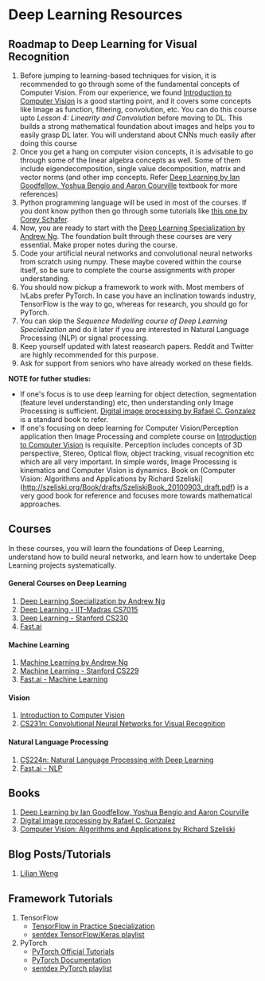 # Deep Learning Resources

## Roadmap to Deep Learning for Visual Recognition
1. Before jumping to learning-based techniques for vision, it is recommended to go through some of the fundamental concepts of Computer Vision. From our experience, we found [Introduction to Computer Vision](https://www.udacity.com/course/introduction-to-computer-vision--ud810) is a good starting point, and it covers some concepts like Image as function, filtering, convolution, etc. You can do this course upto *Lesson 4: Linearity and Convolution* before moving to DL. This builds a strong mathematical foundation about images and helps you to easily grasp DL later. You will understand about CNNs much easily after doing this course
2. Once you get a hang on computer vision concepts, it is advisable to go through some of the linear algebra concepts as well. Some of them include eigendecomposition, single value decomposition, matrix and vector norms (and other imp concepts. Refer [Deep Learning by Ian Goodfellow, Yoshua Bengio and Aaron Courville](https://www.deeplearningbook.org/) textbook for more references)
3. Python programming language will be used in most of the courses. If you dont know python then go through some tutorials like [this one by Corey Schafer](https://www.youtube.com/watch?v=YYXdXT2l-Gg&list=PL-osiE80TeTt2d9bfVyTiXJA-UTHn6WwU).
4. Now, you are ready to start with the [Deep Learning Specialization by Andrew Ng](https://www.coursera.org/specializations/deep-learning). The foundation built through these courses are very essential. Make proper notes during the course.
5. Code your artificial neural networks and convolutional neural networks from scratch using numpy. These maybe covered within the course itself, so be sure to complete the course assignments with proper understanding.
6. You should now pickup a framework to work with. Most members of IvLabs prefer PyTorch. In case you have an inclination towards industry, TensorFlow is the way to go, whereas for research, you should go for PyTorch.
7. You can skip the *Sequence Modelling course of Deep Learning Specialization* and do it later if you are interested in Natural Language Processing (NLP) or signal processing.
8. Keep yourself updated with latest reasearch papers. Reddit and Twitter are highly recommended for this purpose.
9. Ask for support from seniors who have already worked on these fields.

**NOTE for futher studies:** 
- If one's focus is to use deep learning for object detection, segmentation (feature level understanding) etc, then understanding only Image Processing is sufficient. [Digital image processing by Rafael C. Gonzalez](http://web.ipac.caltech.edu/staff/fmasci/home/astro_refs/Digital_Image_Processing_2ndEd.pdf) is a standard book to refer.
- If one's focusing on deep learning for Computer Vision/Perception application then Image Processing and complete course on [Introduction to Computer Vision](https://www.udacity.com/course/introduction-to-computer-vision--ud810) is requisite. Perception includes concepts of 3D perspective, Stereo, Optical flow, object tracking, visual recognition etc which are all very important. In simple words, Image Processing is kinematics and Computer Vision is dynamics. Book on (Computer Vision:
Algorithms and Applications by Richard Szeliski](http://szeliski.org/Book/drafts/SzeliskiBook_20100903_draft.pdf) is a very good book for reference and focuses more towards mathematical approaches.

## Courses
In these courses, you will learn the foundations of Deep Learning, understand how to build neural networks, and learn how to undertake Deep Learning projects systematically.

#### General Courses on Deep Learning
1. [Deep Learning Specialization by Andrew Ng](https://www.coursera.org/specializations/deep-learning)
2. [Deep Learning - IIT-Madras CS7015](https://www.cse.iitm.ac.in/~miteshk/CS7015.html)
3. [Deep Learning - Stanford CS230](https://cs230.stanford.edu/)
4. [Fast.ai](https://course.fast.ai/)

#### Machine Learning
1. [Machine Learning by Andrew Ng](https://www.coursera.org/learn/machine-learning)
2. [Machine Learning - Stanford CS229](http://cs229.stanford.edu/)
3. [Fast.ai - Machine Learning](http://course18.fast.ai/ml)

#### Vision
1. [Introduction to Computer Vision](https://www.udacity.com/course/introduction-to-computer-vision--ud810)
2. [CS231n: Convolutional Neural Networks for Visual Recognition](http://cs231n.stanford.edu/)

#### Natural Language Processing 
1. [CS224n: Natural Language Processing with Deep Learning](http://web.stanford.edu/class/cs224n/)
2. [Fast.ai - NLP](https://www.fast.ai/2019/07/08/fastai-nlp/)


## Books
1. [Deep Learning by Ian Goodfellow, Yoshua Bengio and Aaron Courville](https://www.deeplearningbook.org/)
2. [Digital image processing by Rafael C. Gonzalez](http://web.ipac.caltech.edu/staff/fmasci/home/astro_refs/Digital_Image_Processing_2ndEd.pdf)
3. [Computer Vision: Algorithms and Applications by Richard Szeliski](http://szeliski.org/Book/drafts/SzeliskiBook_20100903_draft.pdf)

## Blog Posts/Tutorials
1. [Lilian Weng](https://lilianweng.github.io/lil-log/)

## Framework Tutorials
1. TensorFlow
   - [TensorFlow in Practice Specialization](https://www.coursera.org/specializations/tensorflow-in-practice)
   - [sentdex TensorFlow/Keras playlist](https://www.youtube.com/playlist?list=PLQVvvaa0QuDfhTox0AjmQ6tvTgMBZBEXN)
2. PyTorch
   - [PyTorch Official Tutorials](https://pytorch.org/tutorials/)
   - [PyTorch Documentation](https://pytorch.org/docs/stable/index.html)
   - [sentdex PyTorch playlist](https://www.youtube.com/playlist?list=PLQVvvaa0QuDdeMyHEYc0gxFpYwHY2Qfdh)
